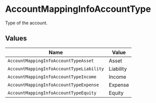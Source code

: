 # AccountMappingInfoAccountType

Type of the account.


## Values

| Name                                     | Value                                    |
| ---------------------------------------- | ---------------------------------------- |
| `AccountMappingInfoAccountTypeAsset`     | Asset                                    |
| `AccountMappingInfoAccountTypeLiability` | Liability                                |
| `AccountMappingInfoAccountTypeIncome`    | Income                                   |
| `AccountMappingInfoAccountTypeExpense`   | Expense                                  |
| `AccountMappingInfoAccountTypeEquity`    | Equity                                   |